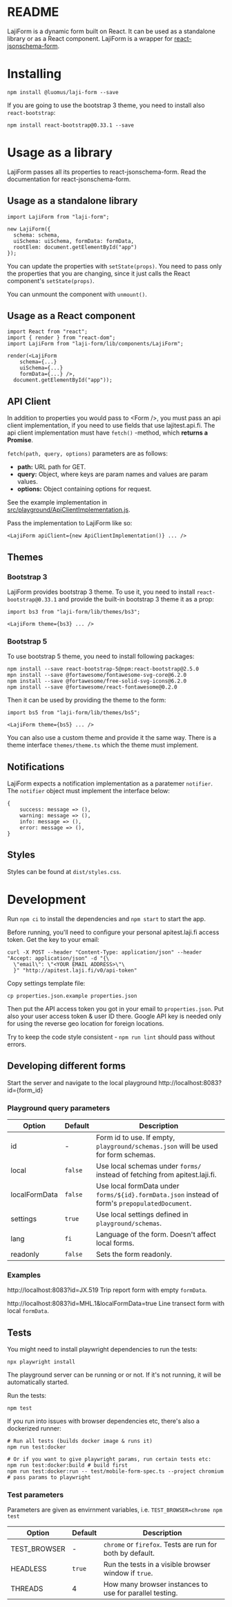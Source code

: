 # README

LajiForm is a dynamic form built on React. It can be used as a standalone library or as a React component. LajiForm is a wrapper for [react-jsonschema-form](https://github.com/mozilla-services/react-jsonschema-form).

# Installing

```
npm install @luomus/laji-form --save
```

If you are going to use the bootstrap 3 theme, you need to install also `react-bootstrap`:

```
npm install react-bootstrap@0.33.1 --save
```

# Usage as a library

LajiForm passes all its properties to react-jsonschema-form. Read the documentation for react-jsonschema-form.

## Usage as a standalone library

```
import LajiForm from "laji-form";

new LajiForm({
  schema: schema,
  uiSchema: uiSchema, formData: formData,
  rootElem: document.getElementById("app")
});
```

You can update the properties with ```setState(props)```. You need to pass only the properties that you are changing, since it just calls the React component's ```setState(props)```.

You can unmount the component with ```unmount()```.

## Usage as a React component

```
import React from "react";
import { render } from "react-dom";
import LajiForm from "laji-form/lib/components/LajiForm";

render(<LajiForm
    schema={...}
    uiSchema={...}
    formData={...} />,
  document.getElementById("app"));
```

## API Client

In addition to properties you would pass to &lt;Form /&gt;, you must pass an api client implementation, if you need to use fields that use lajitest.api.fi. The api client implementation must have ```fetch()``` -method, which **returns a Promise**.

```fetch(path, query, options)``` parameters are as follows:

* **path:** URL path for GET.
* **query:** Object, where keys are param names and values are param values.
* **options:** Object containing options for request.

See the example implementation in [src/playground/ApiClientImplementation.js](https://bitbucket.org/luomus/laji-form.js/src/HEAD/playground/ApiClientImplementation.js).

Pass the implementation to LajiForm like so:

```
<LajiForm apiClient={new ApiClientImplementation()} ... />
```

## Themes

### Bootstrap 3
LajiForm provides bootstrap 3 theme. To use it, you need to install `react-bootstrap@0.33.1` and provide the built-in bootstrap 3 theme it as a prop:

```
import bs3 from "laji-form/lib/themes/bs3";

<LajiForm theme={bs3} ... />
```

### Bootstrap 5

To use bootstrap 5 theme, you need to install following packages:
```
npm install --save react-bootstrap-5@npm:react-bootstrap@2.5.0
mpn install --save @fortawesome/fontawesome-svg-core@6.2.0
npm install --save @fortawesome/free-solid-svg-icons@6.2.0
npm install --save @fortawesome/react-fontawesome@0.2.0
```

Then it can be used by providing the theme to the form:

```
import bs5 from "laji-form/lib/themes/bs5";

<LajiForm theme={bs5} ... />
```

You can also use a custom theme and provide it the same way. There is a theme interface `themes/theme.ts` which the theme must implement.

## Notifications

LajiForm expects a notification implementation as a paratemer `notifier`. The `notifier` object must implement the interface below:

```
{
	success: message => (),
	warning: message => (),
	info: message => (),
	error: message => (),
}
```

## Styles

Styles can be found at  ```dist/styles.css```.

# Development

Run `npm ci` to install the dependencies and `npm start` to start the app.

Before running, you'll need to configure your personal apitest.laji.fi access token. Get the key to your email:

```
curl -X POST --header "Content-Type: application/json" --header "Accept: application/json" -d "{\
  \"email\": \"<YOUR EMAIL ADDRESS>\"\
  }" "http://apitest.laji.fi/v0/api-token"
```

Copy settings template file:

```
cp properties.json.example properties.json
```

Then put the API access token you got in your email to ```properties.json```. Put also your user access token & user ID there. Google API key is needed only for using the reverse geo location for foreign locations.

Try to keep the code style consistent - ```npm run lint``` should pass without errors.

## Developing different forms

Start the server and navigate to the local playground http://localhost:8083?id={form_id}

### Playground query parameters

Option        | Default | Description
--------------|---------|-----------------------------------------------------------------------------------------------
id            | -       | Form id to use. If empty, `playground/schemas.json` will be used for form schemas.
local         | `false` | Use local schemas under `forms/` instead of fetching from apitest.laji.fi.
localFormData | `false` | Use local formData under `forms/${id}.formData.json` instead of form's `prepopulatedDocument`.
settings      | `true`  | Use local settings defined in `playground/schemas`.
lang          | `fi`    | Language of the form. Doesn't affect local forms.
readonly      | `false` | Sets the form readonly.

### Examples

http://localhost:8083?id=JX.519 Trip report form with empty `formData`.

http://localhost:8083?id=MHL.1&localFormData=true Line transect form with local `formData`.

## Tests

You might need to install playwright dependencies to run the tests:

```
npx playwright install
```

The playground server can be running or or not. If it's not running, it will be automatically started.

Run the tests:

```
npm test
```

If you run into issues with browser dependencies etc, there's also a dockerized runner:

```
# Run all tests (builds docker image & runs it)
npm run test:docker

# Or if you want to give playwright params, run certain tests etc:
npm run test:docker:build # build first
npm run test:docker:run -- test/mobile-form-spec.ts --project chromium # pass params to playwright
```

### Test parameters

Parameters are given as envirnment variables, i.e. `TEST_BROWSER=chrome npm test`

Option         | Default | Description
---------------|---------|-----------------------------------------------------------------------------------------------
TEST_BROWSER   | -       | `chrome` or `firefox`. Tests are run for both by default.
HEADLESS       | `true`  | Run the tests in a visible browser window if `true`.
THREADS        | 4       | How many browser instances to use for parallel testing.
